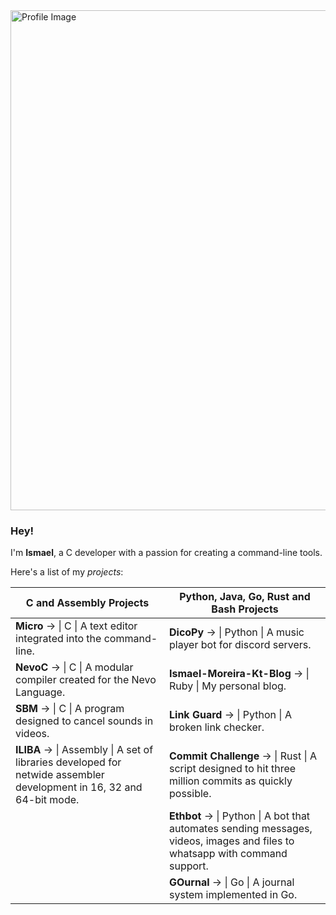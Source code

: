 <div align="left" id="logo">
    <img
        src="./assets/imkt_profile_image.svg"
        alt="Profile Image"
        width="800px"
    />
</div>

<div align="left" id="presentation">
    <h3>Hey!</h3>
    <p>I'm <b>Ismael</b>, a C developer with a passion for creating a command-line tools.</p>
</div>

<div id="projects">
    <p>Here's a list of my <em>projects</em>:</p>
    <table>
        <thead>
            <tr>
                <th>C and Assembly Projects</th>
                <th>Python, Java, Go, Rust and Bash Projects</th>
            </tr>
        </thead>
        <tbody>
            <tr>
                <td><b>Micro</b> -> | C | A text editor integrated into the command-line.</td>
                <td><b>DicoPy</b> -> | Python | A music player bot for discord servers.</td>
            </tr>
            <tr>
                <td><b>NevoC</b> -> | C | A modular compiler created for the Nevo Language.</td>
                <td><b>Ismael-Moreira-Kt-Blog</b> -> | Ruby | My personal blog. </td>
            </tr>
            <tr>
                <td><b>SBM</b> -> | C | A program designed to cancel sounds in videos.</td>
                <td><b>Link Guard</b> -> | Python | A broken link checker.</td>
            </tr>
            <tr>
                <td><b>ILIBA</b> -> | Assembly | A set of libraries developed for netwide assembler development in 16, 32 and 64-bit mode.</td>
                <td><b>Commit Challenge</b> -> | Rust | A script designed to hit three million commits as quickly possible.</td>
            </tr>
            <tr>
                <td></td>
                <td><b>Ethbot</b> -> | Python | A bot that automates sending messages, videos, images and files to whatsapp with command support.</td>
            </tr>
            <tr>
                <td></td>
                <td><b>GOurnal</b> -> | Go | A journal system implemented in Go.</td>
            </tr>
        </tbody>
    </table>
</div>
